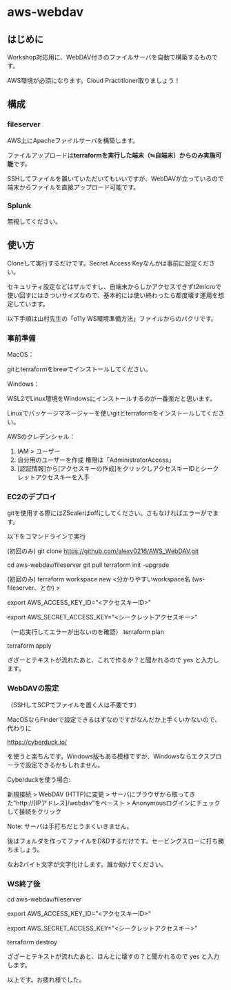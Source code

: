 # aws-webdav

## はじめに
Workshop対応用に、WebDAV付きのファイルサーバを自動で構築するものです。

AWS環境が必須になります。Cloud Practitioner取りましょう！

## 構成
### fileserver
AWS上にApacheファイルサーバを構築します。

ファイルアップロードは**terraformを実行した端末（≒自端末）からのみ実施可能**です。

SSHしてファイルを置いていただいてもいいですが、WebDAVが立っているので端末からファイルを直接アップロード可能です。

### Splunk
無視してください。

## 使い方
Cloneして実行するだけです。Secret Access Keyなんかは事前に設定ください。

セキュリティ設定などはザルですし、自端末からしかアクセスできずt2microで使い回すにはきついサイズなので、基本的には使い終わったら都度壊す運用を想定しています。

以下手順は山村先生の「o11y WS環境準備方法」ファイルからのパクリです。

### 事前準備
MacOS：

gitとterraformをbrewでインストールしてください。

Windows：

WSL2でLinux環境をWindowsにインストールするのが一番楽だと思います。

Linuxでパッケージマネージャーを使いgitとterraformをインストールしてください。

AWSのクレデンシャル：
1. IAM > ユーザー
2. 自分用のユーザーを作成
   権限は「AdministratorAccess」
3. [認証情報]から[アクセスキーの作成]をクリックしアクセスキーIDとシークレットアクセスキーを入手

### EC2のデプロイ
gitを使用する際にはZScalerはoffにしてください。さもなければエラーがでます。

以下をコマンドラインで実行

(初回のみ)
git clone https://github.com/alexy0216/AWS_WebDAV.git

cd aws-webdav/fileserver
git pull
terraform init -upgrade

(初回のみ)
terraform workspace new <分かりやすいworkspace名 (ws-fileserver、とか) >

export AWS_ACCESS_KEY_ID="<アクセスキーID>"

export AWS_SECRET_ACCESS_KEY="<シークレットアクセスキー>"

（一応実行してエラーが出ないのを確認）
terraform plan

terraform apply

ざざーとテキストが流れたあと、これで作るか？と聞かれるので yes と入力します。

### WebDAVの設定
（SSHしてSCPでファイルを置く人は不要です）

MacOSならFinderで設定できるはずなのですがなんだか上手くいかないので、代わりに

https://cyberduck.io/

を使うと楽ちんです。Windows版もある模様ですが、Windowsならエクスプローラで設定できるかもしれません。


Cyberduckを使う場合:

新規接続 > WebDAV (HTTP)に変更 > サーバにブラウザから取ってきた"http://[IPアドレス]/webdav"をペースト > Anonymousログインにチェックして接続をクリック

Note: サーバは手打ちだとうまくいきません。

後はフォルダを作ってファイルをD&Dするだけです。セービングスローに打ち勝ちましょう。

なお2バイト文字が文字化けします。誰か助けてください。

### WS終了後

cd aws-webdav/fileserver

export AWS_ACCESS_KEY_ID="<アクセスキーID>"

export AWS_SECRET_ACCESS_KEY="<シークレットアクセスキー>"

terraform destroy

ざざーとテキストが流れたあと、ほんとに壊すの？と聞かれるので yes と入力します。

以上です。お疲れ様でした。
